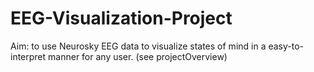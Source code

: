 # EEG-Visualization-Project
Aim: to use Neurosky EEG data to visualize states of mind in a easy-to-interpret manner for any user.
(see projectOverview)
